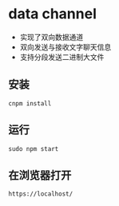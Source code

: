 # data channel
* 实现了双向数据通道
* 双向发送与接收文字聊天信息
* 支持分段发送二进制大文件

## 安装
```
cnpm install
```

## 运行

```
sudo npm start
```

## 在浏览器打开
```
https://localhost/
```
